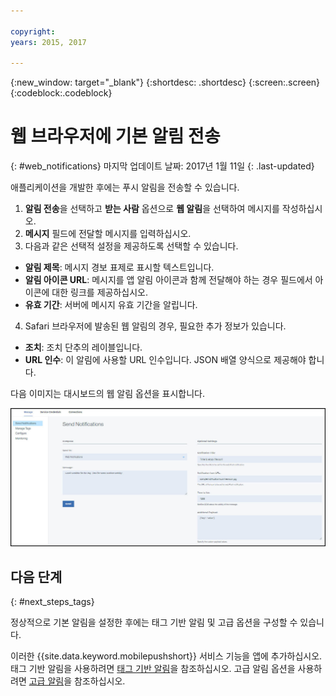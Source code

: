 ```yaml
---

copyright:
years: 2015, 2017

---
```


{:new_window: target="_blank"}
{:shortdesc: .shortdesc}
{:screen:.screen}
{:codeblock:.codeblock}

# 웹 브라우저에 기본 알림 전송
{: #web_notifications}
마지막 업데이트 날짜: 2017년 1월 11일
{: .last-updated}

애플리케이션을 개발한 후에는 푸시 알림을 전송할 수 있습니다.  

1. **알림 전송**을 선택하고 **받는 사람** 옵션으로 **웹 알림**을 선택하여 메시지를 작성하십시오.  
2. **메시지** 필드에 전달할 메시지를 입력하십시오.
3. 다음과 같은 선택적 설정을 제공하도록 선택할 수 있습니다.
  - **알림 제목**: 메시지 경보 표제로 표시할 텍스트입니다.
  - **알림 아이콘 URL**: 메시지를 앱 알림 아이콘과 함께 전달해야 하는 경우 필드에서 아이콘에 대한 링크를 제공하십시오.
  - **유효 기간**: 서버에 메시지 유효 기간을 알립니다. 
4. Safari 브라우저에 발송된 웹 알림의 경우, 필요한 추가 정보가 있습니다. 
  - **조치**: 조치 단추의 레이블입니다. 
  - **URL 인수**: 이 알림에 사용할 URL 인수입니다. JSON 배열 양식으로 제공해야 합니다.  
 
다음 이미지는 대시보드의 웹 알림 옵션을 표시합니다.

  ![알림 화면](images/DashboardWebpush.jpg)


## 다음 단계
  {: #next_steps_tags}

정상적으로 기본 알림을 설정한 후에는 태그 기반 알림 및 고급 옵션을 구성할 수 있습니다. 

이러한 {{site.data.keyword.mobilepushshort}} 서비스 기능을 앱에 추가하십시오. 태그 기반 알림을 사용하려면 [태그 기반 알림](c_tag_basednotifications.html)을 참조하십시오. 고급 알림 옵션을 사용하려면 [고급 알림](t_advance_badge_sound_payload.html)을 참조하십시오. 



